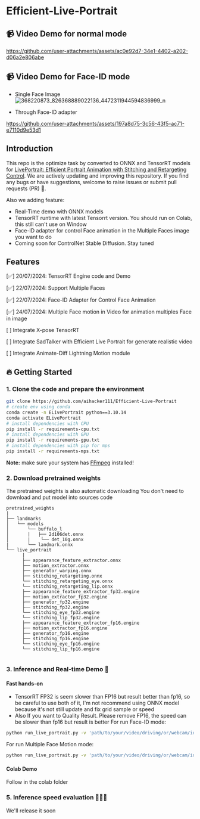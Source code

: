 # Efficient-Live-Portrait
## 📹 Video Demo for normal mode
 

https://github.com/user-attachments/assets/ac0e92d7-34e1-4402-a202-d06a2e806abe

## 📹 Video Demo for Face-ID mode
+ Single Face Image
  ![368220873_826368889022136_4472311944594836999_n](https://github.com/user-attachments/assets/25851766-a454-4f16-8d44-f63923cdabf2)

+ Through Face-ID adapter
   

https://github.com/user-attachments/assets/197a8d75-3c56-43f5-ac71-e7110d9e53d1


## Introduction
This repo is the optimize task by converted to ONNX and TensorRT models for [LivePortrait: Efficient Portrait Animation with Stitching and Retargeting Control](https://github.com/KwaiVGI/LivePortrait).
We are actively updating and improving this repository. If you find any bugs or have suggestions, welcome to raise issues or submit pull requests (PR) 💖.

Also we adding feature: 
+ Real-Time demo with ONNX models
+ TensorRT runtime with latest Tensorrt version. You should run on Colab, this still can't use on Window
+ Face-ID adapter for control Face animation in the Multiple Faces image you want to do
+ Coming soon for ControlNet Stable Diffusion. Stay tuned
## Features
[✅] 20/07/2024: TensorRT Engine code and Demo

[✅] 22/07/2024: Support Multiple Faces

[✅] 22/07/2024: Face-ID Adapter for Control Face Animation

[✅] 24/07/2024: Multiple Face motion in Video for animation multiples Face in image

[  ] Integrate X-pose TensorRT

[  ] Integrate SadTalker with Efficient Live Portrait for generate realistic video

[  ] Integrate Animate-Diff Lightning Motion module


## 🔥 Getting Started
### 1. Clone the code and prepare the environment
```bash
git clone https://github.com/aihacker111/Efficient-Live-Portrait
# create env using conda
conda create -n ELivePortrait python==3.10.14
conda activate ELivePortrait
# install dependencies with CPU
pip install -r requirements-cpu.txt
# install dependencies with GPU
pip install -r requirements-gpu.txt
# install dependencies with pip for mps
pip install -r requirements-mps.txt 
```

**Note:** make sure your system has [FFmpeg](https://ffmpeg.org/) installed!

### 2. Download pretrained weights

The pretrained weights is also automatic downloading
You don't need to download and put model into sources code
```text
pretrained_weights
|
├── landmarks
│   └── models
│       └── buffalo_l
│       |   ├── 2d106det.onnx
│       |    └── det_10g.onnx
|       └── landmark.onnx
└── live_portrait
      |
      ├── appearance_feature_extractor.onnx
      ├── motion_extractor.onnx
      ├── generator_warping.onnx
      ├── stitching_retargeting.onnx
      └── stitching_retargeting_eye.onnx
      └── stitching_retargeting_lip.onnx
      ├── appearance_feature_extractor_fp32.engine
      ├── motion_extractor_fp32.engine
      ├── generator_fp32.engine
      ├── stitching_fp32.engine
      └── stitching_eye_fp32.engine
      └── stitching_lip_fp32.engine
      ├── appearance_feature_extractor_fp16.engine
      ├── motion_extractor_fp16.engine
      ├── generator_fp16.engine
      ├── stitching_fp16.engine
      └── stitching_eye_fp16.engine
      └── stitching_lip_fp16.engine
      

```
### 3. Inference and Real-time Demo 🚀
#### Fast hands-on

+ TensorRT FP32 is seem slower than FP16 but result better than fp16, so be careful to use both of it, I'm not recommend using ONNX model because it's not still update and fix grid sample or speed
+ Also If you want to Quality Result. Please remove FP16, the speed can be slower than fp16 but result is better
For run Face-ID mode:
```bash
python run_live_portrait.py -v 'path/to/your/video/driving/or/webcam/id' -i 'path/to/your/image/want/to/animation' -ref 'path/the/single/face/image/to/compute/face-id' -r '/use/it/when/you/want/to/run/real-time/' -e -fp16 --use_face_id 
```
For run Multiple Face Motion mode:
```bash
python run_live_portrait.py -v 'path/to/your/video/driving/or/webcam/id' -i 'path/to/your/image/want/to/animation'  -r '/use/it/when/you/want/to/run/real-time/' -e  
```
#### Colab Demo
 Follow in the colab folder
### 5. Inference speed evaluation 🚀🚀🚀

We'll release it soon
